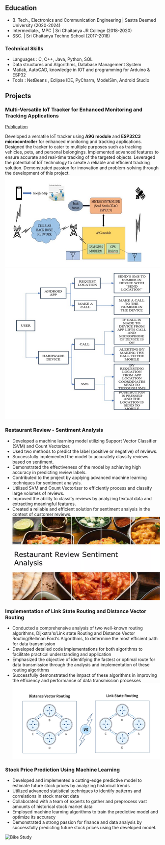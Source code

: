 ## Education
- B. Tech., Electronics and Communication Engineering | Sastra Deemed University (2020-2024)								       		
- Intermediate., MPC	| Sri Chaitanya JR College (2018-2020)	 			        		
- SSC. | Sri Chaitanya Techno School (2017-2018)

### Technical Skills
- Languages : C, C++, Java, Python, SQL
- Data structures and Algorithms, Database Management System
- Matlab, AutoCAD, knowledge in IOT and programming for Arduino & ESP32
- Tools : NetBeans , Eclipse IDE, PyCharm, ModelSim, Android Studio

## Projects
### Multi-Versatile IoT Tracker for Enhanced Monitoring and Tracking Applications
[Publication](https://www.researchgate.net/publication/378139433_Multi-versatile_IoT_Tracker_for_Enhanced_Monitoring_and_Tracking_Applications)

Developed a versatile IoT tracker using **A9G module** and **ESP32C3 microcontroller** for enhanced monitoring and tracking applications. Designed the tracker to cater to multiple purposes such as tracking vehicles, pets, and personal belongings. Implemented advanced features to ensure accurate and real-time tracking of the targeted objects. Leveraged the potential of IoT technology to create a reliable and efficient tracking solution. Demonstrated passion for innovation and problem-solving through the development of this project.
![Block Diagram](https://github.com/srinivas77777775/RavipatiSrinivas-Portfolio/blob/903a54d860e83898a2707f4052bea1ce02991893/assets/block_diagram.jpg)
![Hardware Construction](https://github.com/srinivas77777775/RavipatiSrinivas-Portfolio/blob/bd80d28929b06462da6c407eccadccc9c0b38bfe/assets/Hardware_Construction.png)

### Restaurant Review - Sentiment Analysis

- Developed a machine learning model utilizing Support Vector Classifier (SVM) and Count Vectorizer.
- Used two methods to predict the label (positive or negative) of reviews.
- Successfully implemented the model to accurately classify reviews based on sentiment.
- Demonstrated the effectiveness of the model by achieving high accuracy in predicting review labels.
- Contributed to the project by applying advanced machine learning techniques for sentiment analysis.
- Utilized SVM and Count Vectorizer to efficiently process and classify large volumes of reviews.
- Improved the ability to classify reviews by analyzing textual data and extracting meaningful features.
- Created a reliable and efficient solution for sentiment analysis in the context of customer reviews.
![Restaurant Review](https://github.com/srinivas77777775/RavipatiSrinivas-Portfolio/blob/12baae48a35b6d1ac471a7253b6632e010204be8/assets/restaurant-review-sentiment-analysis-1-2048.webp)

### Implementation of Link State Routing and Distance Vector Routing

- Conducted a comprehensive analysis of two well-known routing algorithms, Dijkstra's/Link state Routing and Distance Vector Routing/Bellman Ford's Algorithms, to determine the most efficient path for data transmission
- Developed detailed code implementations for both algorithms to facilitate practical understanding and application
- Emphasized the objective of identifying the fastest or optimal route for data transmission through the analysis and implementation of these routing algorithms
- Successfully demonstrated the impact of these algorithms in improving the efficiency and performance of data transmission processes
![LinkState_Distance_vector_routing](https://github.com/srinivas77777775/RavipatiSrinivas-Portfolio/blob/0fdce3e2d8eef84b72eced9dce95c5d08dd575da/assets/Linkstate.png)

### Stock Price Prediction Using Machine Learning

- Developed and implemented a cutting-edge predictive model to estimate future stock prices by analyzing historical trends
- Utilized advanced statistical techniques to identify patterns and correlations in stock market data
- Collaborated with a team of experts to gather and preprocess vast amounts of historical stock market data
- Employed machine learning algorithms to train the predictive model and optimize its accuracy
- Demonstrated a strong passion for finance and data analysis by successfully predicting future stock prices using the developed model.

![Bike Study](/assets/img/bike_study.jpeg)
